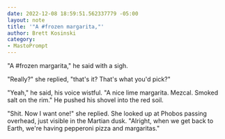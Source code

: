 ```yaml
---
date: 2022-12-08 18:59:51.562337779 -05:00
layout: note
title: '"A #frozen margarita,"'
author: Brett Kosinski
category:
- MastoPrompt
---
```

"A #frozen margarita," he said with a sigh.

"Really?" she replied, "that's it? That's what you'd pick?"

"Yeah," he said, his voice wistful. "A nice lime margarita. Mezcal. Smoked salt on the rim." He pushed his shovel into the red soil.

"Shit. Now I want one!" she replied. She looked up at Phobos passing overhead, just visible in the Martian dusk. "Alright, when we get back to Earth, we're having pepperoni pizza and margaritas."
